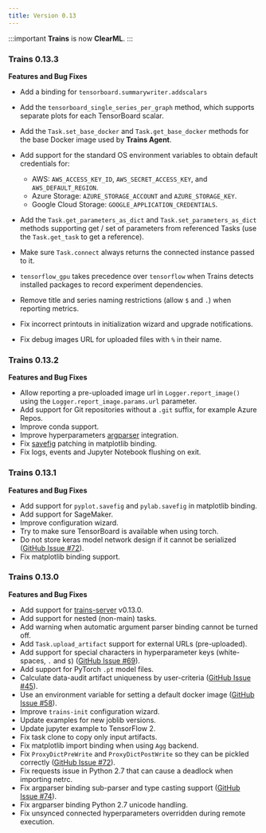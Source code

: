 ```yaml
---
title: Version 0.13
---
```


:::important
**Trains** is now **ClearML**.
:::


### Trains 0.13.3

**Features and Bug Fixes**

* Add a binding for `tensorboard.summarywriter.addscalars`
* Add the `tensorboard_single_series_per_graph` method, which supports separate plots for each TensorBoard scalar.
* Add the `Task.set_base_docker` and `Task.get_base_docker` methods for the base Docker image used by **Trains Agent**.
* Add support for the standard OS environment variables to obtain default credentials for:
  * AWS: `AWS_ACCESS_KEY_ID`, `AWS_SECRET_ACCESS_KEY`, and `AWS_DEFAULT_REGION`.
  * Azure Storage: `AZURE_STORAGE_ACCOUNT` and `AZURE_STORAGE_KEY`.
  * Google Cloud Storage: `GOOGLE_APPLICATION_CREDENTIALS`.
    
* Add the `Task.get_parameters_as_dict` and `Task.set_parameters_as_dict` methods supporting get / set of parameters from referenced Tasks (use the `Task.get_task` to get a reference).
* Make sure `Task.connect` always returns the connected instance passed to it.
* `tensorflow_gpu` takes precedence over `tensorflow` when Trains detects installed packages to record experiment dependencies.
* Remove title and series naming restrictions (allow `$` and `.`) when reporting metrics.
* Fix incorrect printouts in initialization wizard and upgrade notifications.
* Fix debug images URL for uploaded files with `%` in their name.


### Trains 0.13.2

**Features and Bug Fixes**

* Allow reporting a pre-uploaded image url in `Logger.report_image()` 
  using the `Logger.report_image.params.url` parameter.
* Add support for Git repositories without a `.git` suffix, for example Azure Repos.
* Improve conda support.
* Improve hyperparameters [argparser](https://docs.python.org/3/library/argparse.html) integration.
* Fix [savefig](https://matplotlib.org/api/_as_gen/matplotlib.pyplot.savefig.html) patching in matplotlib binding.
* Fix logs, events and Jupyter Notebook flushing on exit.

### Trains 0.13.1

**Features and Bug Fixes**

* Add support for `pyplot.savefig` and `pylab.savefig` in matplotlib binding.
* Add support for SageMaker.
* Improve configuration wizard.
* Try to make sure TensorBoard is available when using torch.
* Do not store keras model network design if it cannot be serialized ([GitHub Issue #72](https://github.com/allegroai/trains/issues/72)).
* Fix matplotlib binding support.


### Trains 0.13.0

**Features and Bug Fixes**

* Add support for [trains-server](https://github.com/allegroai/trains-server) v0.13.0.
* Add support for nested (non-main) tasks.
* Add warning when automatic argument parser binding cannot be turned off.
* Add `Task.upload_artifact` support for external URLs (pre-uploaded).
* Add support for special characters in hyperparameter keys (white-spaces, `.` and `$`) ([GitHub Issue #69](https://github.com/allegroai/trains/issues/69)).
* Add support for PyTorch `.pt` model files.
* Calculate data-audit artifact uniqueness by user-criteria ([GitHub Issue #45](https://github.com/allegroai/trains/issues/45)).
* Use an environment variable for setting a default docker image ([GitHub Issue #58](https://github.com/allegroai/trains/issues/58)).
* Improve `trains-init` configuration wizard.
* Update examples for new joblib versions.
* Update jupyter example to TensorFlow 2.
* Fix task clone to copy only input artifacts.
* Fix matplotlib import binding when using `Agg` backend.
* Fix `ProxyDictPreWrite` and `ProxyDictPostWrite` so they can be pickled correctly ([GitHub Issue #72](https://github.com/allegroai/trains/issues/72)).
* Fix requests issue in Python 2.7 that can cause a deadlock when importing netrc.
* Fix argparser binding sub-parser and type casting support ([GitHub Issue #74](https://github.com/allegroai/trains/issues/74)).
* Fix argparser binding Python 2.7 unicode handling.
* Fix unsynced connected hyperparameters overridden during remote execution.
